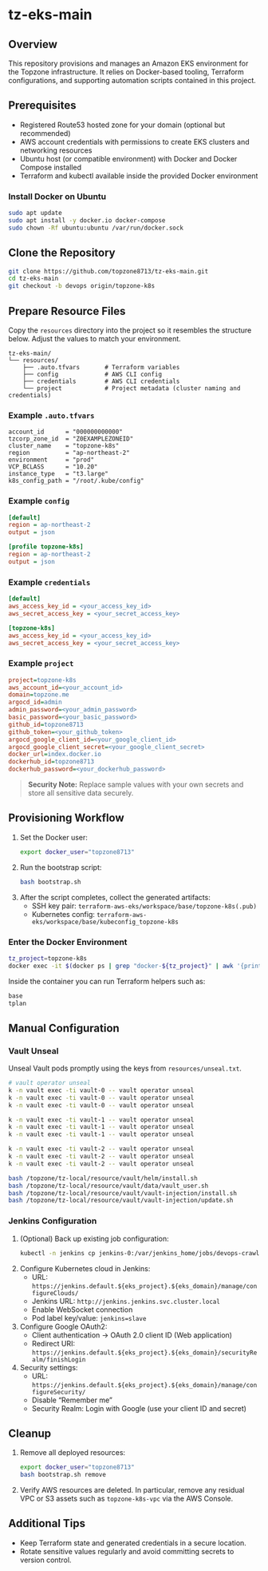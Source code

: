 # tz-eks-main

## Overview
This repository provisions and manages an Amazon EKS environment for the Topzone infrastructure. It relies on Docker-based tooling, Terraform configurations, and supporting automation scripts contained in this project.

## Prerequisites
- Registered Route53 hosted zone for your domain (optional but recommended)
- AWS account credentials with permissions to create EKS clusters and networking resources
- Ubuntu host (or compatible environment) with Docker and Docker Compose installed
- Terraform and kubectl available inside the provided Docker environment

### Install Docker on Ubuntu
```bash
sudo apt update
sudo apt install -y docker.io docker-compose
sudo chown -Rf ubuntu:ubuntu /var/run/docker.sock
```

## Clone the Repository
```bash
git clone https://github.com/topzone8713/tz-eks-main.git
cd tz-eks-main
git checkout -b devops origin/topzone-k8s
```

## Prepare Resource Files
Copy the `resources` directory into the project so it resembles the structure below. Adjust the values to match your environment.

```
tz-eks-main/
└── resources/
    ├── .auto.tfvars       # Terraform variables
    ├── config             # AWS CLI config
    ├── credentials        # AWS CLI credentials
    └── project            # Project metadata (cluster naming and credentials)
```

### Example `.auto.tfvars`
```hcl
account_id      = "000000000000"
tzcorp_zone_id  = "Z0EXAMPLEZONEID"
cluster_name    = "topzone-k8s"
region          = "ap-northeast-2"
environment     = "prod"
VCP_BCLASS      = "10.20"
instance_type   = "t3.large"
k8s_config_path = "/root/.kube/config"
```

### Example `config`
```ini
[default]
region = ap-northeast-2
output = json

[profile topzone-k8s]
region = ap-northeast-2
output = json
```

### Example `credentials`
```ini
[default]
aws_access_key_id = <your_access_key_id>
aws_secret_access_key = <your_secret_access_key>

[topzone-k8s]
aws_access_key_id = <your_access_key_id>
aws_secret_access_key = <your_secret_access_key>
```

### Example `project`
```ini
project=topzone-k8s
aws_account_id=<your_account_id>
domain=topzone.me
argocd_id=admin
admin_password=<your_admin_password>
basic_password=<your_basic_password>
github_id=topzone8713
github_token=<your_github_token>
argocd_google_client_id=<your_google_client_id>
argocd_google_client_secret=<your_google_client_secret>
docker_url=index.docker.io
dockerhub_id=topzone8713
dockerhub_password=<your_dockerhub_password>
```

> **Security Note:** Replace sample values with your own secrets and store all sensitive data securely.

## Provisioning Workflow
1. Set the Docker user:
   ```bash
   export docker_user="topzone8713"
   ```
2. Run the bootstrap script:
   ```bash
   bash bootstrap.sh
   ```
3. After the script completes, collect the generated artifacts:
   - SSH key pair: `terraform-aws-eks/workspace/base/topzone-k8s(.pub)`
   - Kubernetes config: `terraform-aws-eks/workspace/base/kubeconfig_topzone-k8s`

### Enter the Docker Environment
```bash
tz_project=topzone-k8s
docker exec -it $(docker ps | grep "docker-${tz_project}" | awk '{print $1}') bash
```

Inside the container you can run Terraform helpers such as:
```bash
base
tplan
```

## Manual Configuration

### Vault Unseal
Unseal Vault pods promptly using the keys from `resources/unseal.txt`.

```bash
# vault operator unseal
k -n vault exec -ti vault-0 -- vault operator unseal
k -n vault exec -ti vault-0 -- vault operator unseal
k -n vault exec -ti vault-0 -- vault operator unseal

k -n vault exec -ti vault-1 -- vault operator unseal
k -n vault exec -ti vault-1 -- vault operator unseal
k -n vault exec -ti vault-1 -- vault operator unseal

k -n vault exec -ti vault-2 -- vault operator unseal
k -n vault exec -ti vault-2 -- vault operator unseal
k -n vault exec -ti vault-2 -- vault operator unseal

bash /topzone/tz-local/resource/vault/helm/install.sh
bash /topzone/tz-local/resource/vault/data/vault_user.sh
bash /topzone/tz-local/resource/vault/vault-injection/install.sh
bash /topzone/tz-local/resource/vault/vault-injection/update.sh
```

### Jenkins Configuration
1. (Optional) Back up existing job configuration:
   ```bash
   kubectl -n jenkins cp jenkins-0:/var/jenkins_home/jobs/devops-crawler/config.xml /topzone/tz-local/resource/jenkins/jobs/config.xml
   ```
2. Configure Kubernetes cloud in Jenkins:
   - URL: `https://jenkins.default.${eks_project}.${eks_domain}/manage/configureClouds/`
   - Jenkins URL: `http://jenkins.jenkins.svc.cluster.local`
   - Enable WebSocket connection
   - Pod label key/value: `jenkins=slave`
3. Configure Google OAuth2:
   - Client authentication → OAuth 2.0 client ID (Web application)
   - Redirect URI: `https://jenkins.default.${eks_project}.${eks_domain}/securityRealm/finishLogin`
4. Security settings:
   - URL: `https://jenkins.default.${eks_project}.${eks_domain}/manage/configureSecurity/`
   - Disable “Remember me”
   - Security Realm: Login with Google (use your client ID and secret)

## Cleanup
1. Remove all deployed resources:
   ```bash
   export docker_user="topzone8713"
   bash bootstrap.sh remove
   ```
2. Verify AWS resources are deleted. In particular, remove any residual VPC or S3 assets such as `topzone-k8s-vpc` via the AWS Console.

## Additional Tips
- Keep Terraform state and generated credentials in a secure location.
- Rotate sensitive values regularly and avoid committing secrets to version control.
